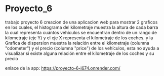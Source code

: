 # Proyecto_6
trabajo proyecto 6
creacion de una aplicacion web para mostrar 2 graficos
en los cuales, el histograma del kilometraje muestra la altura de cada barra la cual representa cuántos vehículos se encuentran dentro de un rango de kilometraje (eje Y) y el eje X representa el kilometraje de los coches.
y la Grafica de dispersion muestra la relación entre el kilometraje (columna "odometer") y el precio (columna "price") de los vehículos, esta no ayuda a visualizar si existe alguna relación entre el kilometraje de los coches y su precio

enlace de la app:
https://proyecto-6-i674.onrender.com/